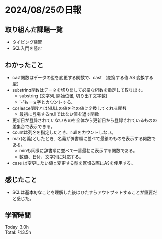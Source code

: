 # 2024/08/25の日報
## 取り組んだ課題一覧
* タイピング練習
* SQL入門を読む
## わかったこと
* cast関数はデータの型を変更する関数で、cast （変換する値 AS 変換する型）
* substring関数はデータを切り出して必要な桁数を指定して取り出す。
  * substring (文字列, 開始位置, 切り出す文字数)
  * '-'も一文字とカウントする。
* coalesce関数とはNULLの値を他の値に変換してくれる関数
  * 最初に登場するnullではない値を返す関数
* 更新日が登録されていないものを全体から更新日から登録されているものの差集合で表示できる。
* countは列名を指定したとき、nullをカウントしない。
* max(名義)としたとき、名義が辞書順に並ベて最後のものを表示する関数である。
  * minも同様に辞書順に並べて一番最初に表示する関数である。
  * 数値、日付、文字列に対応する。
* case は変更したい値と変更する型を区切る際にASを使用する。 
## 感じたこと
* SQLは基本的なことを理解した後はひたすらアウトプットすることが重要だと感じた。
## 学習時間
Today: 3.0h<br>
Total: 743.5h
